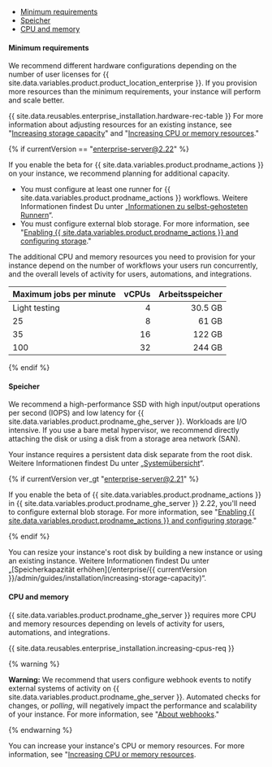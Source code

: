 - [Minimum requirements](#minimum-requirements)
- [Speicher](#storage)
- [CPU and memory](#cpu-and-memory)

#### Minimum requirements

We recommend different hardware configurations depending on the number of user licenses for {{ site.data.variables.product.product_location_enterprise }}. If you provision more resources than the minimum requirements, your instance will perform and scale better.

{{ site.data.reusables.enterprise_installation.hardware-rec-table }} For more information about adjusting resources for an existing instance, see "[Increasing storage capacity](/enterprise/admin/installation/increasing-storage-capacity)" and "[Increasing CPU or memory resources](/enterprise/admin/installation/increasing-cpu-or-memory-resources)."

{% if currentVersion == "enterprise-server@2.22" %}

If you enable the beta for {{ site.data.variables.product.prodname_actions }} on your instance, we recommend planning for additional capacity.

- You must configure at least one runner for {{ site.data.variables.product.prodname_actions }} workflows. Weitere Informationen findest Du unter „[Informationen zu selbst-gehosteten Runnern](/actions/hosting-your-own-runners/about-self-hosted-runners)“.
- You must configure external blob storage. For more information, see "[Enabling {{ site.data.variables.product.prodname_actions }} and configuring storage](/enterprise/admin/github-actions/enabling-github-actions-and-configuring-storage)."

The additional CPU and memory resources you need to provision for your instance depend on the number of workflows your users run concurrently, and the overall levels of activity for users, automations, and integrations.

| Maximum jobs per minute | vCPUs | Arbeitsspeicher |
|:----------------------- | -----:| ---------------:|
| Light testing           |     4 |         30.5 GB |
| 25                      |     8 |           61 GB |
| 35                      |    16 |          122 GB |
| 100                     |    32 |          244 GB |

{% endif %}

#### Speicher

We recommend a high-performance SSD with high input/output operations per second (IOPS) and low latency for {{ site.data.variables.product.prodname_ghe_server }}. Workloads are I/O intensive. If you use a bare metal hypervisor, we recommend directly attaching the disk or using a disk from a storage area network (SAN).

Your instance requires a persistent data disk separate from the root disk. Weitere Informationen findest Du unter „[Systemübersicht](/enterprise/admin/guides/installation/system-overview)“.

{% if currentVersion ver_gt "enterprise-server@2.21" %}

If you enable the beta of {{ site.data.variables.product.prodname_actions }} in {{ site.data.variables.product.prodname_ghe_server }} 2.22, you'll need to configure external blob storage. For more information, see "[Enabling {{ site.data.variables.product.prodname_actions }} and configuring storage](/enterprise/admin/github-actions/enabling-github-actions-and-configuring-storage)."

{% endif %}

You can resize your instance's root disk by building a new instance or using an existing instance. Weitere Informationen findest Du unter „[Speicherkapazität erhöhen](/enterprise/{{ currentVersion }}/admin/guides/installation/increasing-storage-capacity)“.

#### CPU and memory

{{ site.data.variables.product.prodname_ghe_server }} requires more CPU and memory resources depending on levels of activity for users, automations, and integrations.

{{ site.data.reusables.enterprise_installation.increasing-cpus-req }}

{% warning %}

**Warning:** We recommend that users configure webhook events to notify external systems of activity on {{ site.data.variables.product.prodname_ghe_server }}. Automated checks for changes, or _polling_, will negatively impact the performance and scalability of your instance. For more information, see "[About webhooks](/github/extending-github/about-webhooks)."

{% endwarning %}

You can increase your instance's CPU or memory resources. For more information, see "[Increasing CPU or memory resources](/enterprise/admin/installation/increasing-cpu-or-memory-resources).
